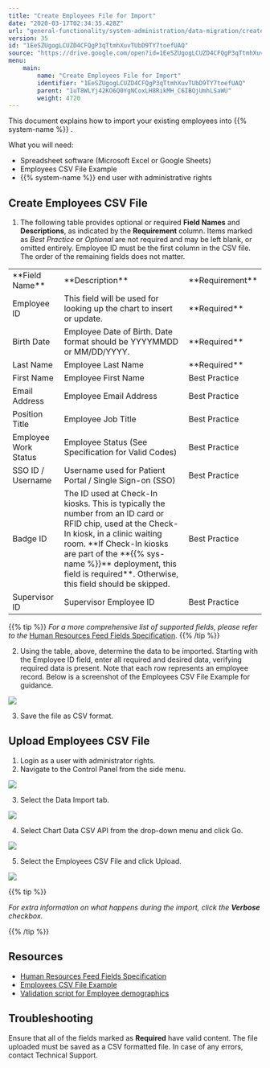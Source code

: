 ```yaml
---
title: "Create Employees File for Import"
date: "2020-03-17T02:34:35.428Z"
url: "general-functionality/system-administration/data-migration/create-employees-file-for-import.html"
version: 35
id: "1EeSZUgogLCUZD4CFQgP3qTtmhXuvTUbD9TY7toefUAQ"
source: "https://drive.google.com/open?id=1EeSZUgogLCUZD4CFQgP3qTtmhXuvTUbD9TY7toefUAQ"
menu:
    main:
        name: "Create Employees File for Import"
        identifier: "1EeSZUgogLCUZD4CFQgP3qTtmhXuvTUbD9TY7toefUAQ"
        parent: "1uT8WLYj42KO6Q0YgNCoxLH8RikMH_C6IBQjUmhLSaWU"
        weight: 4720
---
```

This document explains how to import your existing employees into {{% system-name %}} .

What you will need:

* Spreadsheet software (Microsoft Excel or Google Sheets)
* Employees CSV File Example
* {{% system-name %}} end user with administrative rights

## Create Employees CSV File

1. The following table provides optional or required <strong>Field Names</strong> and <strong>Descriptions</strong>, as indicated by the <strong>Requirement</strong> column. Items marked as <em>Best Practice</em> or <em>Optional</em> are not required and may be left blank, or omitted entirely. Employee ID must be the first column in the CSV file. The order of the remaining fields does not matter.



<table>
  <tr>
    <td>**Field Name**</td>
    <td>**Description**</td>
    <td>**Requirement**</td>
  </tr>
  <tr>
    <td>Employee ID</td>
    <td>This field will be used for looking up the chart to insert or update.</td>
    <td>**Required**</td>
  </tr>
  <tr>
    <td>Birth Date</td>
    <td>Employee Date of Birth. Date format should be YYYYMMDD or MM/DD/YYYY.</td>
    <td>**Required**</td>
  </tr>
  <tr>
    <td>Last Name</td>
    <td>Employee Last Name</td>
    <td>**Required**</td>
  </tr>
  <tr>
    <td>First Name</td>
    <td>Employee First Name</td>
    <td>Best Practice</td>
  </tr>
  <tr>
    <td>Email Address</td>
    <td>Employee Email Address</td>
    <td>Best Practice</td>
  </tr>
  <tr>
    <td>Position Title</td>
    <td>Employee Job Title</td>
    <td>Best Practice</td>
  </tr>
  <tr>
    <td>Employee Work Status</td>
    <td>Employee Status (See Specification for Valid Codes)</td>
    <td>Best Practice</td>
  </tr>
  <tr>
    <td>SSO ID / Username</td>
    <td>Username used for Patient Portal / Single Sign-on (SSO)</td>
    <td>Best Practice</td>
  </tr>
  <tr>
    <td>Badge ID</td>
    <td>The ID used at Check-In kiosks. This is typically the number from an ID card or RFID chip, used at the Check-In kiosk, in a clinic waiting room. **If Check-In kiosks are part of the **{{% sys-name %}}** deployment, this field is required**. Otherwise, this field should be skipped.</td>
    <td>Best Practice</td>
  </tr>
  <tr>
    <td>Supervisor ID</td>
    <td>Supervisor Employee ID</td>
    <td>Best Practice</td>
  </tr>
</table>

 

{{% tip %}} *For a more comprehensive list of supported fields, please refer to the* [Human Resources Feed Fields Specification](https://docs.google.com/a/mieweb.com/spreadsheets/d/1VcmZv6tNy4P15XzRkqTABBzdhiSxdiHHS41hXl4c4NE/). {{% /tip %}}


2. Using the table, above, determine the data to be imported. Starting with the Employee ID field, enter all required and desired data, verifying required data is present. Note that each row represents an employee record. Below is a screenshot of the Employees CSV File Example for guidance.



![](create-employees-file-for-import.images/image1.png)



3. Save the file as CSV format.

## Upload Employees CSV File

1. Login as a user with administrator rights.
2. Navigate to the Control Panel from the side menu.



![](create-employees-file-for-import.images/image2.png)



3. Select the Data Import tab.



![](create-employees-file-for-import.images/image3.png)



4. Select Chart Data CSV API from the drop-down menu and click Go.



![](create-employees-file-for-import.images/image4.png)



5. Select the Employees CSV File and click Upload.



![](create-employees-file-for-import.images/image5.png) 

{{% tip %}}

*For extra information on what happens during the import, click the ***_Verbose_*** checkbox.*

{{% /tip %}}


## Resources

* [Human Resources Feed Fields Specification](https://docs.google.com/a/mieweb.com/spreadsheets/d/1VcmZv6tNy4P15XzRkqTABBzdhiSxdiHHS41hXl4c4NE/)
* [Employees CSV File Example](https://docs.google.com/spreadsheets/d/1VcmZv6tNy4P15XzRkqTABBzdhiSxdiHHS41hXl4c4NE/export?format=csv&id=1VcmZv6tNy4P15XzRkqTABBzdhiSxdiHHS41hXl4c4NE&gid=549963864)
* [Validation script for Employee demographics](https://drive.google.com/open?id=19oAQh3I8q7d0CHwpY5HKRCj-mKP_izNF82906OleF7A)

## Troubleshooting

Ensure that all of the fields marked as **Required** have valid content. The file uploaded must be saved as a CSV formatted file. In case of any errors, contact Technical Support.

